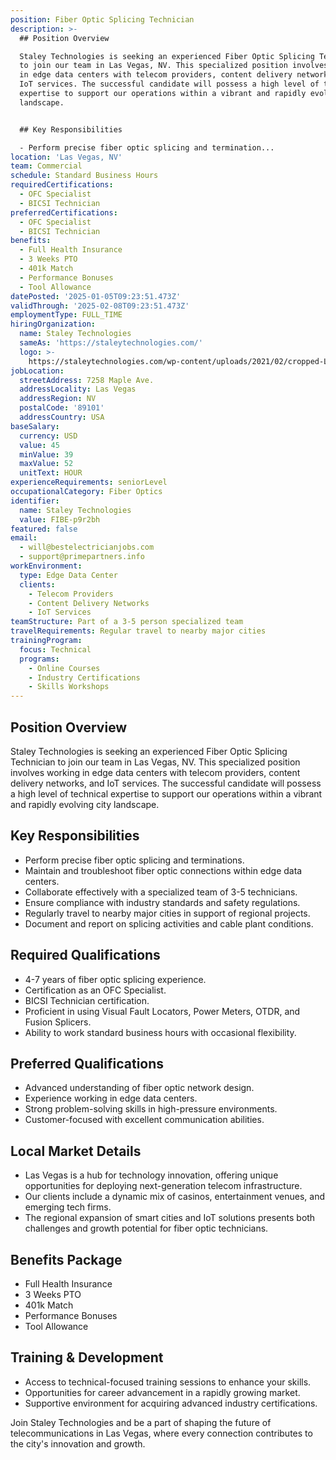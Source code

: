 ```yaml
---
position: Fiber Optic Splicing Technician
description: >-
  ## Position Overview

  Staley Technologies is seeking an experienced Fiber Optic Splicing Technician
  to join our team in Las Vegas, NV. This specialized position involves working
  in edge data centers with telecom providers, content delivery networks, and
  IoT services. The successful candidate will possess a high level of technical
  expertise to support our operations within a vibrant and rapidly evolving city
  landscape.


  ## Key Responsibilities

  - Perform precise fiber optic splicing and termination...
location: 'Las Vegas, NV'
team: Commercial
schedule: Standard Business Hours
requiredCertifications:
  - OFC Specialist
  - BICSI Technician
preferredCertifications:
  - OFC Specialist
  - BICSI Technician
benefits:
  - Full Health Insurance
  - 3 Weeks PTO
  - 401k Match
  - Performance Bonuses
  - Tool Allowance
datePosted: '2025-01-05T09:23:51.473Z'
validThrough: '2025-02-08T09:23:51.473Z'
employmentType: FULL_TIME
hiringOrganization:
  name: Staley Technologies
  sameAs: 'https://staleytechnologies.com/'
  logo: >-
    https://staleytechnologies.com/wp-content/uploads/2021/02/cropped-Logo_StaleyTechnologies.png
jobLocation:
  streetAddress: 7258 Maple Ave.
  addressLocality: Las Vegas
  addressRegion: NV
  postalCode: '89101'
  addressCountry: USA
baseSalary:
  currency: USD
  value: 45
  minValue: 39
  maxValue: 52
  unitText: HOUR
experienceRequirements: seniorLevel
occupationalCategory: Fiber Optics
identifier:
  name: Staley Technologies
  value: FIBE-p9r2bh
featured: false
email:
  - will@bestelectricianjobs.com
  - support@primepartners.info
workEnvironment:
  type: Edge Data Center
  clients:
    - Telecom Providers
    - Content Delivery Networks
    - IoT Services
teamStructure: Part of a 3-5 person specialized team
travelRequirements: Regular travel to nearby major cities
trainingProgram:
  focus: Technical
  programs:
    - Online Courses
    - Industry Certifications
    - Skills Workshops
---
```




## Position Overview
Staley Technologies is seeking an experienced Fiber Optic Splicing Technician to join our team in Las Vegas, NV. This specialized position involves working in edge data centers with telecom providers, content delivery networks, and IoT services. The successful candidate will possess a high level of technical expertise to support our operations within a vibrant and rapidly evolving city landscape.

## Key Responsibilities
- Perform precise fiber optic splicing and terminations.
- Maintain and troubleshoot fiber optic connections within edge data centers.
- Collaborate effectively with a specialized team of 3-5 technicians.
- Ensure compliance with industry standards and safety regulations.
- Regularly travel to nearby major cities in support of regional projects.
- Document and report on splicing activities and cable plant conditions.

## Required Qualifications
- 4-7 years of fiber optic splicing experience.
- Certification as an OFC Specialist.
- BICSI Technician certification.
- Proficient in using Visual Fault Locators, Power Meters, OTDR, and Fusion Splicers.
- Ability to work standard business hours with occasional flexibility.

## Preferred Qualifications
- Advanced understanding of fiber optic network design.
- Experience working in edge data centers.
- Strong problem-solving skills in high-pressure environments.
- Customer-focused with excellent communication abilities.

## Local Market Details
- Las Vegas is a hub for technology innovation, offering unique opportunities for deploying next-generation telecom infrastructure.
- Our clients include a dynamic mix of casinos, entertainment venues, and emerging tech firms.
- The regional expansion of smart cities and IoT solutions presents both challenges and growth potential for fiber optic technicians.

## Benefits Package
- Full Health Insurance
- 3 Weeks PTO
- 401k Match
- Performance Bonuses
- Tool Allowance

## Training & Development
- Access to technical-focused training sessions to enhance your skills.
- Opportunities for career advancement in a rapidly growing market.
- Supportive environment for acquiring advanced industry certifications.

Join Staley Technologies and be a part of shaping the future of telecommunications in Las Vegas, where every connection contributes to the city's innovation and growth.
